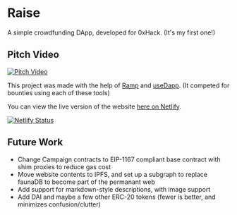 # Raise
A simple crowdfunding DApp, developed for 0xHack. (It's my first one!)

## Pitch Video
[![Pitch Video](https://img.youtube.com/vi/pfIPt60Xjdc/hqdefault.jpg)](https://www.youtube.com/watch?v=pfIPt60Xjdc)

This project was made with the help of [Ramp](ramp.network) and [useDapp](usedapp.io). (It competed for bounties using each of these tools)

You can view the live version of the website [here on Netlify](0xraise.netlify.com). 

[![Netlify Status](https://api.netlify.com/api/v1/badges/d17fd503-36d2-4498-b6a3-0d82174d2d5d/deploy-status)](https://app.netlify.com/sites/0xraise/deploys)

## Future Work
 - Change Campaign contracts to EIP-1167 compliant base contract with shim proxies to reduce gas cost
 - Move website contents to IPFS, and set up a subgraph to replace faunaDB to become part of the permanant web
 - Add support for markdown-style descriptions, with image support
 - Add DAI and maybe a few other ERC-20 tokens (fewer is better, and minimizes confusion/clutter)
